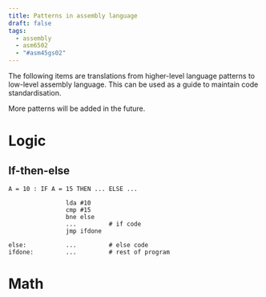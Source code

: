 ```yaml
---
title: Patterns in assembly language
draft: false
tags:
  - assembly
  - asm6502
  - "#asm45gs02"
---
```

The following items are translations from higher-level language patterns to low-level  assembly language. This can be used as a guide to maintain code standardisation.

More patterns will be added in the future.

# Logic

## If-then-else

`A = 10 : IF A = 15 THEN ... ELSE ...`

```asm6502
				lda #10
				cmp #15
				bne else
				...         # if code
				jmp ifdone

else:           ...         # else code
ifdone:         ...         # rest of program
```



# Math


